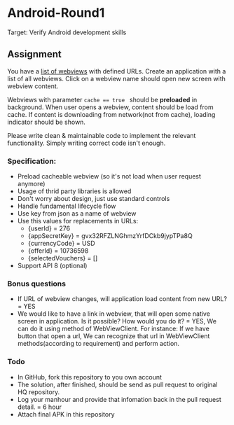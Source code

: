 # Android-Round1
Target: Verify Android development skills

## Assignment
You have a [list of webviews](http://appcontent.hotelquickly.com/en/1/android/index.json) with defined URLs. Create an application with a list of all webviews. Click on a webview name should open new screen with webview content.  

Webviews with parameter ```cache == true ``` should be **preloaded** in background. When user opens a webview, content should be load from cache. If content is downloading from network(not from cache), loading indicator should be shown.

Please write clean & maintainable code to implement the relevant functionality. Simply writing correct code isn't enough.

### Specification:
* Preload cacheable webview (so it's not load when user request anymore)
* Usage of thrid party libraries is allowed
* Don't worry about design, just use standard controls
* Handle fundamental lifecycle flow
* Use key from json as a name of webview
* Use this values for replacements in URLs:
	* {userId} = 276
	* {appSecretKey} = gvx32RFZLNGhmzYrfDCkb9jypTPa8Q
	* {currencyCode} = USD
	* {offerId} = 10736598
	* {selectedVouchers} = []
* Support API 8 (optional)

### Bonus questions
* If URL of webview changes, will application load content from new URL? = YES
* We would like to have a link in webview, that will open some native screen in application. Is it possible? How would you do it?
= YES, We can do it using method of WebViewClient. For instance: If we have button that open a url,
 We can recognize that url in WebViewClient methods(according to requirement) and perform action.
### Todo
* In GitHub, fork this repository to you own account
* The solution, after finished, should be send as pull request to original HQ repository.
* Log your manhour and provide that infomation back in the pull request detail. = 6 hour
* Attach final APK in this repository
